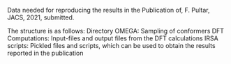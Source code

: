 Data needed for reproducing the results in the Publication of,
F. Pultar, JACS, 2021, submitted.

The structure is as follows:
Directory OMEGA:
  Sampling of conformers
DFT Computations:
  Input-files and output files from the DFT calculations
IRSA scripts:
  Pickled files and scripts, which can be used to obtain the results reported in the publication
